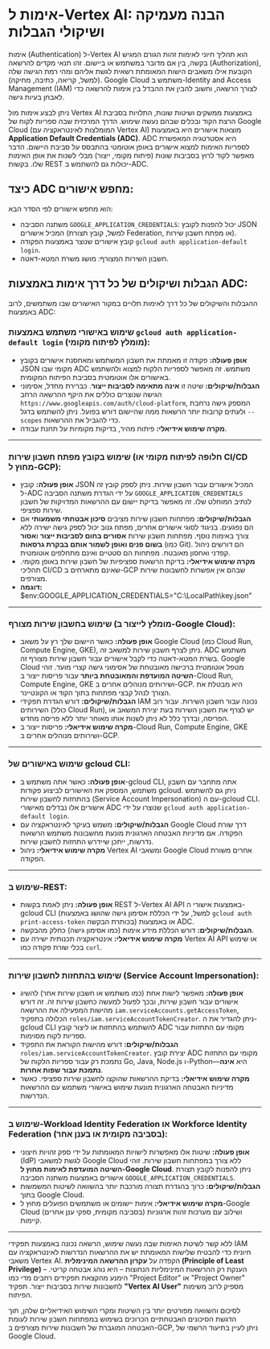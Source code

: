 # אימות ל-Vertex AI: הבנה מעמיקה ושיקולי הגבלות

אימות (Authentication) ל-Vertex AI הוא תהליך חיוני לאימות זהות הגורם המגיש בקשה, בין אם מדובר במשתמש או ביישום. זהו תנאי מקדים להרשאה (Authorization), הקובעת אילו משאבים הישות המאומתת רשאית לגשת אליהם ומהי רמת הגישה שלה (למשל, קריאה, כתיבה, מחיקה). Google Cloud משתמש ב-Identity and Access Management (IAM) לצורך הרשאה, וחשוב להבין את ההבדל בין אימות להרשאה כדי לאבחן בעיות גישה.

ניתן לבצע אימות מול Vertex AI באמצעות ממשקים ושיטות שונות, התלויות בסביבת הרצת הקוד ובכלים שבהם נעשה שימוש. הדרך המרכזית שבה ספריות לקוח של Google Cloud (המומלצות לאינטראקציה עם Vertex AI) מוצאות אישורים היא באמצעות **Application Default Credentials (ADC)**. ADC היא אסטרטגיה המאפשרת לספריות האימות למצוא אישורים באופן אוטומטי בהתבסס על סביבת היישום. הדבר מאפשר לקוד לרוץ בסביבות שונות (פיתוח מקומי, ייצור) מבלי לשנות את אופן האימות שלו. בקשות REST יכולות גם להשתמש ב-ADC.

## כיצד ADC מחפש אישורים:
הוא מחפש אישורים לפי הסדר הבא:


* משתנה הסביבה `GOOGLE_APPLICATION_CREDENTIALS`: יכול להפנות לקובץ JSON המכיל אישורים (למשל, קובץ תצורת Federation, או מפתח חשבון שירות).
* קובץ אישורים שנוצר באמצעות הפקודה `gcloud auth application-default login`.
* חשבון השירות המצורף: מושג משרת המטא-דאטה.

## הגבלות ושיקולים של כל דרך אימות באמצעות ADC:

ההגבלות והשיקולים של כל דרך לאימות תלויים במקור האישורים שבו משתמשים, לרוב באמצעות ADC:

### שימוש באישורי משתמש באמצעות `gcloud auth application-default login` (מומלץ לפיתוח מקומי):

* **אופן פעולה:** פקודה זו מאמתת את חשבון המשתמש ומאחסנת אישורים בקובץ JSON מקומי שבו ADC משתמש. זה מאפשר לספריות הלקוח למצוא ולהשתמש באישורים אלו אוטומטית בסביבת הפיתוח המקומית.
* **הגבלות/שיקולים:** שיטה זו **אינה מתאימה לסביבות ייצור**. כברירת מחדל, אסימוני הגישה שנוצרים כוללים את היקף ההרשאה הרחב `https://www.googleapis.com/auth/cloud-platform`, המספק גישה נרחבת ולעתים קרובות יותר הרשאות ממה שהיישום דורש בפועל. ניתן להשתמש בדגל `--scopes` כדי להגביל את ההרשאות.
* **מקרה שימוש אידיאלי:** פיתוח מהיר, בדיקות מקומיות על תחנת עבודה.

---
### שימוש בקובץ מפתח חשבון שירות (חלופה לפיתוח מקומי או CI/CD מחוץ ל-GCP):

* **אופן פעולה:** קובץ JSON המכיל אישורים עבור חשבון שירות. ניתן לספק קובץ זה ל-ADC על ידי הגדרת משתנה הסביבה `GOOGLE_APPLICATION_CREDENTIALS` לנתיב המוחלט שלו. זה מאפשר בדיקת יישום עם ההרשאות המדויקות של חשבון שירות ספציפי.
* **הגבלות/שיקולים:** מפתחות חשבון שירות מציבים **סיכון אבטחתי משמעותי** אם הם נפגעים. בניגוד לסוגי אישורים אחרים, מפתח גנוב יכול לספק גישה ישירה ללא צורך באימות נוסף. מפתחות חשבון שירות **אסורים בחום לסביבות ייצור** ו**אסור בשום פנים ואופן לשמור אותם בבקרת גרסאות** (כמו Git). הם דורשים ניהול קפדני ואחסון מאובטח. מפתחות הם סטטיים ואינם מתחלפים אוטומטית.
* **מקרה שימוש אידיאלי:** בדיקת הרשאות ספציפיות של חשבון שירות באופן מקומי. תהליכי CI/CD שאינם מתארחים ב-GCP שבהם אין אפשרות לחשבונות שירות מצורפים.
* **דוגמה:**
$env:GOOGLE_APPLICATION_CREDENTIALS="C:\\LocalPath\\key.json"

---
### שימוש בחשבון שירות מצורף (מומלץ לייצור ב-Google Cloud):

* **אופן פעולה:** כאשר היישום שלך רץ על משאב Google Cloud (כמו Cloud Run, Compute Engine, GKE), ניתן לצרף חשבון שירות למשאב זה. ADC משתמש בשרת המטא-דאטה כדי לקבל אישורים עבור חשבון שירות מצורף זה. Google Cloud מטפל אוטומטית ברכישה מאובטחת של אסימוני גישה קצרי מועד. זוהי **השיטה המועדפת והמאובטחת ביותר** עבור פריסות ייצור ב-Cloud Run, Compute Engine, GKE ושירותים מנוהלים אחרים ב-GCP. היא מבטלת את הצורך לנהל קבצי מפתחות בתוך הקוד או הקונטיינר.
* **הגבלות/שיקולים:** דורש הגדרת תפקידי IAM נכונה עבור חשבון השירות. עבור רוב השירותים (כולל Cloud Run), יש לצרף את חשבון השירות בעת יצירת המשאב או הפריסה, ובדרך כלל לא ניתן לשנות אותו מאוחר יותר ללא פריסה מחדש.
* **מקרה שימוש אידיאלי:** פריסות ייצור ב-Cloud Run, Compute Engine, GKE ושירותים מנוהלים אחרים ב-GCP.

---
### שימוש באישורים של gcloud CLI:

* **אופן פעולה:** כאשר אתה משתמש ב-gcloud CLI, אתה מתחבר עם חשבון משתמש, המספק את האישורים לביצוע פקודות gcloud. ניתן גם להשתמש בהתחזות לחשבון שירות (Service Account Impersonation) עם ה-gcloud CLI. אישורים אלו נבדלים מאישורי ADC שנוצרו על ידי `gcloud auth application-default login`.
* **הגבלות/שיקולים:** משמש בעיקר לאינטראקציה עם Google Cloud דרך שורת הפקודה. אם מדיניות האבטחה הארגונית מונעת מחשבונות משתמש הרשאות נדרשות, ייתכן שיידרש התחזות לחשבון שירות.
* **מקרה שימוש אידיאלי:** ניהול Vertex AI ומשאבי Google Cloud אחרים משורת הפקודה.

---
### שימוש ב-REST:

* **אופן פעולה:** ניתן לאמת בקשות REST ל-Vertex AI API באמצעות אישורי ה-gcloud CLI (למשל, על ידי הכללת אסימון גישה שהושג באמצעות `gcloud auth print-access-token` בכותרת הבקשה) או באמצעות ADC.
* **הגבלות/שיקולים:** דורש הכללת מידע אימות (כמו אסימון גישה) כחלק מהבקשה.
* **מקרה שימוש אידיאלי:** אינטראקציה תכנותית ישירה עם Vertex AI API או שימוש בכלי שורת פקודה כמו `curl`.

---
### שימוש בהתחזות לחשבון שירות (Service Account Impersonation):

* **אופן פעולה:** מאפשר לישות אחת (כמו משתמש או חשבון שירות אחר) להשיג אישורים עבור חשבון שירות, ובכך לפעול למעשה כחשבון שירות זה. זה דורש מהישות המפעילה את ההרשאה `iam.serviceAccounts.getAccessToken`, הכלולה בתפקיד `roles/iam.serviceAccountTokenCreator`. ניתן להגדיר את ה-gcloud CLI להשתמש בהתחזות או ליצור קובץ ADC מקומי עם התחזות עבור ספריות לקוח מסוימות.
* **הגבלות/שיקולים:** דורש מהישות הקוראת את התפקיד `roles/iam.serviceAccountTokenCreator`. יצירת קובץ ADC מקומי עם התחזות נתמכת רק עבור ספריות הלקוח של Go, Java, Node.js ו-Python—היא **אינה נתמכת עבור שפות אחרות**.
* **מקרה שימוש אידיאלי:** בדיקת ההרשאות שהוקצו לחשבון שירות ספציפי. כאשר מדיניות האבטחה הארגונית מונעת שימוש באישורי משתמש עם ההרשאות הנדרשות.

---
### שימוש ב-Workload Identity Federation או Workforce Identity Federation (בסביבה מקומית או בענן אחר):

* **אופן פעולה:** שיטות אלו מאפשרות לישויות המאומתות על ידי ספק זהויות חיצוני (IdP) לגשת למשאבי Google Cloud ללא צורך במפתחות חשבון שירות. זוהי **השיטה המועדפת לאימות מחוץ ל-Google Cloud**. ניתן להפנות לקובץ תצורת אישורים באמצעות משתנה הסביבה `GOOGLE_APPLICATION_CREDENTIALS`.
* **הגבלות/שיקולים:** כרוך בהגדרת תצורה מורכבת יותר בהשוואה לשיטות המשמשות בתוך Google Cloud.
* **מקרה שימוש אידיאלי:** אימות יישומים או משתמשים הפועלים מחוץ ל-Google Cloud (בסביבה מקומית, ספקי ענן אחרים) ושילוב עם מערכות זהות ארגוניות קיימות.

---
ללא קשר לשיטת האימות שבה נעשה שימוש, הרשאה נכונה באמצעות תפקידי IAM חיונית כדי להבטיח שלישות המאומתת יש את ההרשאות הנדרשות לאינטראקציה עם משאבי Vertex AI. הקפדה על **עקרון ההרשאה המינימלית (Principle of Least Privilege)** – הענקת רק ההרשאות המינימליות הנחוצות – היא נוהג אבטחה קריטי. הימנע מהקצאת תפקידים רחבים מדי כמו "Project Editor" או "Project Owner" לחשבונות שירות בסביבות ייצור. תפקיד **"Vertex AI User"** מספיק לרוב משימות הפיתוח.

לסיכום והשוואה מפורטים יותר בין השיטות ומקרי השימוש האידיאליים שלהן, תוך הדגשת הסיכונים האבטחתיים הכרוכים בשימוש במפתחות חשבון שירות לעומת האבטחה המוגברת של חשבונות שירות מצורפים ב-GCP, ניתן לעיין בתיעוד הרשמי של Google Cloud.
